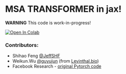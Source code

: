 # MSA TRANSFORMER in jax!
**WARNING** This code is work-in-progress!

<a href="https://colab.research.google.com/github/sokrypton/ColabDesign/blob/v1.1.0/esm_msa/example.ipynb">
  <img src="https://colab.research.google.com/assets/colab-badge.svg" alt="Open In Colab"/>
</a>

### Contributors:
- Shihao Feng [@JeffSHF](https://github.com/JeffSHF)
- Weikun.Wu [@guyujun](https://github.com/guyujun) (from [Levinthal.bio](http://levinthal.bio/en/))
- Facebook Research - [original Pytorch code](https://github.com/facebookresearch/esm)
